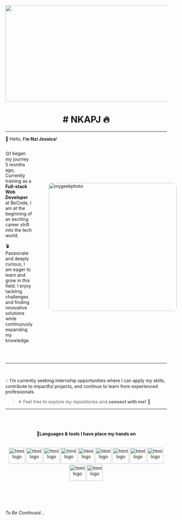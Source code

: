 <img src='https://cdn.theanimegallery.com/theanimegallery/839fd749-54a4-4bd5-94d1-4af01e9da145-anime-room-background.webp' alt='' max-width='100%' width='1800' height ='300'>

   

  <h1 align="center"># NKAPJ 🔥</h1>

                                    
 

---

👋 Hello, **I’m Nzi Jessica**!
<div style='display:flex; align-items:center; gap:50px; '>
<div style='flex:1'> 
 
 🌞I began my journey 5 months ago,  
Currently training as a **Full-stack Web Developer** at BeCode, I am at the beginning of an exciting career shift into the tech world. 


 🪴Passionate and deeply curious, I am eager to learn and grow in this field. I enjoy tackling challenges and finding innovative solutions while continuously expanding my knowledge.
</div>
<div style='flex:2'>
 
<img src='https://backiee.com/static/wallpapers/1000x563/386745.jpg' alt='mygeekphoto' style="float:left; width:400px; height:auto; border-radius:10px;">
</div>
</div>

<br>
<br>

---
<br>

💡 I’m currently seeking internship opportunities where I can apply my skills, contribute to impactful projects, and continue to learn from experienced professionals.


> ✈ Feel free to explore my repositories and **connect with me!** 🚀

 

---
<br>
<br>

<h4 align='center'>💾Languages & tools I have place my hands on</h4>
<br>



<div align='center'>

<img src='https://upload.wikimedia.org/wikipedia/commons/6/61/HTML5_logo_and_wordmark.svg' alt ='html logo' width='50' height='50' >

<img src='https://upload.wikimedia.org/wikipedia/commons/d/d5/CSS3_logo_and_wordmark.svg' alt ='html logo' width='50' height='50'>


<img src='https://upload.wikimedia.org/wikipedia/commons/6/6a/JavaScript-logo.png' alt ='html logo' width='50' height='50'>

<img src='https://upload.wikimedia.org/wikipedia/commons/a/a7/React-icon.svg' alt ='html logo' width='50' height='50'>

<img src='https://chris-ayers.com/assets/images/vscode-logo.png' alt ='html logo' width='50' height='50'>

<img src='https://upload.wikimedia.org/wikipedia/commons/d/d9/Node.js_logo.svg' alt ='html logo' width='50' height='50'>

<img src='https://upload.wikimedia.org/wikipedia/commons/8/87/Sql_data_base_with_logo.png' alt ='html logo' width='50' height='50'>

<img src='https://upload.wikimedia.org/wikipedia/commons/e/e0/Git-logo.svg' alt ='html logo' width='50' height='50'>

<img src='https://upload.wikimedia.org/wikipedia/commons/9/96/Sass_Logo_Color.svg' alt ='html logo' width='50' height='50'>


<img src='https://upload.wikimedia.org/wikipedia/commons/d/d5/Tailwind_CSS_Logo.svg' alt ='html logo' width='50' height='50'>

<img src='https://149860134.v2.pressablecdn.com/wp-content/uploads/mongo.png' alt ='html logo' width='50' height='50'>



</div>
 <br>
 <br>
 <br>
 <br>

###### To Be Conitnued...


